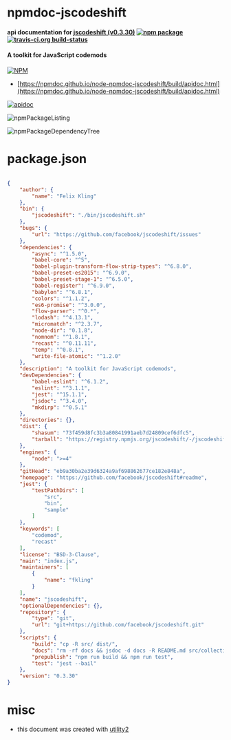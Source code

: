 # npmdoc-jscodeshift

#### api documentation for  [jscodeshift (v0.3.30)](https://github.com/facebook/jscodeshift#readme)  [![npm package](https://img.shields.io/npm/v/npmdoc-jscodeshift.svg?style=flat-square)](https://www.npmjs.org/package/npmdoc-jscodeshift) [![travis-ci.org build-status](https://api.travis-ci.org/npmdoc/node-npmdoc-jscodeshift.svg)](https://travis-ci.org/npmdoc/node-npmdoc-jscodeshift)

#### A toolkit for JavaScript codemods

[![NPM](https://nodei.co/npm/jscodeshift.png?downloads=true&downloadRank=true&stars=true)](https://www.npmjs.com/package/jscodeshift)

- [https://npmdoc.github.io/node-npmdoc-jscodeshift/build/apidoc.html](https://npmdoc.github.io/node-npmdoc-jscodeshift/build/apidoc.html)

[![apidoc](https://npmdoc.github.io/node-npmdoc-jscodeshift/build/screenCapture.buildCi.browser.%252Ftmp%252Fbuild%252Fapidoc.html.png)](https://npmdoc.github.io/node-npmdoc-jscodeshift/build/apidoc.html)

![npmPackageListing](https://npmdoc.github.io/node-npmdoc-jscodeshift/build/screenCapture.npmPackageListing.svg)

![npmPackageDependencyTree](https://npmdoc.github.io/node-npmdoc-jscodeshift/build/screenCapture.npmPackageDependencyTree.svg)



# package.json

```json

{
    "author": {
        "name": "Felix Kling"
    },
    "bin": {
        "jscodeshift": "./bin/jscodeshift.sh"
    },
    "bugs": {
        "url": "https://github.com/facebook/jscodeshift/issues"
    },
    "dependencies": {
        "async": "^1.5.0",
        "babel-core": "^5",
        "babel-plugin-transform-flow-strip-types": "^6.8.0",
        "babel-preset-es2015": "^6.9.0",
        "babel-preset-stage-1": "^6.5.0",
        "babel-register": "^6.9.0",
        "babylon": "^6.8.1",
        "colors": "^1.1.2",
        "es6-promise": "^3.0.0",
        "flow-parser": "^0.*",
        "lodash": "^4.13.1",
        "micromatch": "^2.3.7",
        "node-dir": "0.1.8",
        "nomnom": "^1.8.1",
        "recast": "^0.11.11",
        "temp": "^0.8.1",
        "write-file-atomic": "^1.2.0"
    },
    "description": "A toolkit for JavaScript codemods",
    "devDependencies": {
        "babel-eslint": "^6.1.2",
        "eslint": "^3.1.1",
        "jest": "^15.1.1",
        "jsdoc": "^3.4.0",
        "mkdirp": "^0.5.1"
    },
    "directories": {},
    "dist": {
        "shasum": "73f459d8fc3b3a80841991aeb7d24809cef6dfc5",
        "tarball": "https://registry.npmjs.org/jscodeshift/-/jscodeshift-0.3.30.tgz"
    },
    "engines": {
        "node": ">=4"
    },
    "gitHead": "eb9a30ba2e39d6324a9af698862677ce182e848a",
    "homepage": "https://github.com/facebook/jscodeshift#readme",
    "jest": {
        "testPathDirs": [
            "src",
            "bin",
            "sample"
        ]
    },
    "keywords": [
        "codemod",
        "recast"
    ],
    "license": "BSD-3-Clause",
    "main": "index.js",
    "maintainers": [
        {
            "name": "fkling"
        }
    ],
    "name": "jscodeshift",
    "optionalDependencies": {},
    "repository": {
        "type": "git",
        "url": "git+https://github.com/facebook/jscodeshift.git"
    },
    "scripts": {
        "build": "cp -R src/ dist/",
        "docs": "rm -rf docs && jsdoc -d docs -R README.md src/collections/* src/core.js src/Collection.js",
        "prepublish": "npm run build && npm run test",
        "test": "jest --bail"
    },
    "version": "0.3.30"
}
```



# misc
- this document was created with [utility2](https://github.com/kaizhu256/node-utility2)

